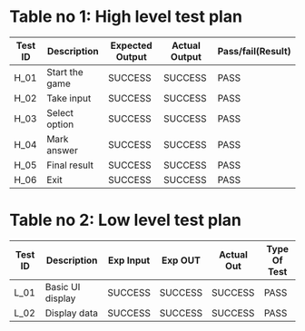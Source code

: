 # Table no 1: High level test plan

|Test ID	|Description	|Expected Output	|Actual Output|	Pass/fail(Result)|
|----|-----------------|-----------------|---------------|-----------------|
|H_01	|Start the game	|SUCCESS	|SUCCESS	|PASS|
|H_02	|Take input	|SUCCESS	|SUCCESS	|PASS|
|H_03	|Select option|	SUCCESS	|SUCCESS	|PASS|
|H_04	|Mark answer	|SUCCESS	|SUCCESS	|PASS|
|H_05	|Final result	|SUCCESS	|SUCCESS	|PASS|
|H_06	| Exit	|SUCCESS	|SUCCESS|	PASS|


# Table no 2: Low level test plan

|Test ID|	Description|	Exp Input|	Exp OUT|	Actual Out|	Type Of Test|
|--------|------------|-----------|---------|------------|------------|
|L_01	|Basic UI display	|SUCCESS	|SUCCESS	|SUCCESS	|PASS|
|L_02	|Display data	|SUCCESS	|SUCCESS	|SUCCESS	|PASS|
